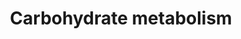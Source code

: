 ---
authors:
- Anwesha
- Eweitz
description: This event has been computationally inferred from an event that has been
  demonstrated in another species.<p>The inference is based on Ensembl Compara orthology
  projection. Briefly, reactions for which all involved PhysicalEntities (in input,
  output and catalyst) have a mapped ortholog or paralog are inferred to the other
  species. High-level events are also inferred for these events to allow for easier
  navigation.<p>Details of projection methods and parameters may be found <a href="/projection.html">here.</a><p>  Source:[http://plantreactome.gramene.org/
  Plant Reactome].
last-edited: 2021-05-26
organisms:
- Zea mays
redirect_from:
- /index.php/Pathway:WP2983
- /instance/WP2983
revision: null
schema-jsonld:
- '@context': https://schema.org/
  '@id': https://wikipathways.github.io/pathways/WP2983.html
  '@type': Dataset
  creator:
    '@type': Organization
    name: WikiPathways
  description: This event has been computationally inferred from an event that has
    been demonstrated in another species.<p>The inference is based on Ensembl Compara
    orthology projection. Briefly, reactions for which all involved PhysicalEntities
    (in input, output and catalyst) have a mapped ortholog or paralog are inferred
    to the other species. High-level events are also inferred for these events to
    allow for easier navigation.<p>Details of projection methods and parameters may
    be found <a href="/projection.html">here.</a><p>  Source:[http://plantreactome.gramene.org/
    Plant Reactome].
  keywords:
  - 5-phosphate)
  - CMP-KDO biosynthesis
  - Calvin cycle
  - Cytosolic glycolysis
  - GDP-D-mannose)
  - GDP-D-rhamnose
  - GDP-L-fucose
  - GDP-mannose
  - II (from D-arabinose
  - Plastid glycolysis
  - UDP-D-glucuronate
  - UDP-D-xylose
  - biosynthesis
  - biosynthesis (from
  - biosynthesis I
  - biosynthesis I (from
  - cellulose
  - degradation II
  - dolichyl-diphosphooligosaccharide
  - fructan biosynthesis
  - fructan degradation
  - galactose
  - metabolism
  - myo-inositol)
  - peptidoglycan
  - stachyose
  - starch biosynthesis
  - sucrose biosynthesis
  license: CC0
  name: Carbohydrate metabolism
seo: CreativeWork
title: Carbohydrate metabolism
wpid: WP2983
---